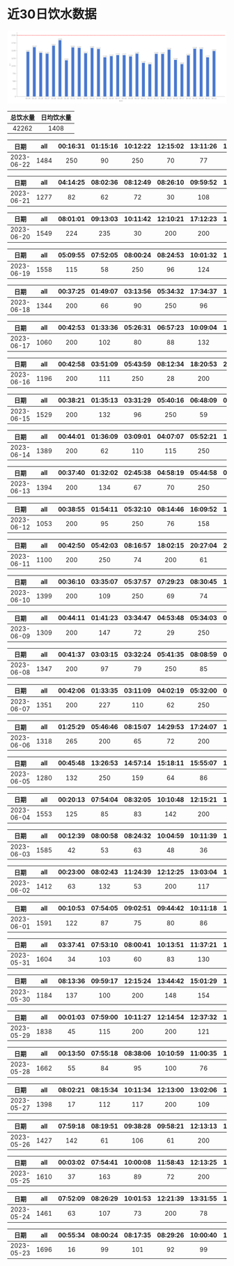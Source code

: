 # 近30日饮水数据

<div align=center>
<img src="30.png"style="zoom: 100%;" />

| 总饮水量 | 日均饮水量 |
| :----: | :----: |
| 42262 | 1408 |
</div>

| 日期 | all | 00:16:31 | 01:15:16 | 10:12:22 | 12:15:02 | 13:11:26 | 14:01:47 | 15:32:08 | 16:02:27 | 18:32:24 | 19:46:38 | 20:05:21 | 20:27:40 | 22:33:50 | 22:55:09 |
| :----: | :----: | :----: | :----: | :----: | :----: | :----: | :----: | :----: | :----: | :----: | :----: | :----: | :----: | :----: | :----: |
| 2023-06-22 | 1484 | 250 | 90 | 250 | 70 | 77 | 96 | 77 | 62 | 56 | 200 | 78 | 60 | 61 | 57 |

| 日期 | all | 04:14:25 | 08:02:36 | 08:12:49 | 08:26:10 | 09:59:52 | 10:12:56 | 12:15:13 | 14:53:31 | 15:31:33 | 17:07:57 | 18:54:45 | 19:54:37 | 21:46:19 |
| :----: | :----: | :----: | :----: | :----: | :----: | :----: | :----: | :----: | :----: | :----: | :----: | :----: | :----: | :----: |
| 2023-06-21 | 1277 | 82 | 62 | 72 | 30 | 108 | 114 | 200 | 106 | 60 | 200 | 76 | 81 | 86 |

| 日期 | all | 08:01:01 | 09:13:03 | 10:11:42 | 12:10:21 | 17:12:23 | 17:30:48 | 20:04:13 | 20:23:28 | 20:41:08 | 21:20:21 | 23:35:19 |
| :----: | :----: | :----: | :----: | :----: | :----: | :----: | :----: | :----: | :----: | :----: | :----: | :----: |
| 2023-06-20 | 1549 | 224 | 235 | 30 | 200 | 200 | 64 | 105 | 68 | 43 | 300 | 80 |

| 日期 | all | 05:09:55 | 07:52:05 | 08:00:24 | 08:24:53 | 10:01:32 | 12:08:27 | 13:05:01 | 15:00:00 | 19:09:15 | 20:34:33 | 22:09:47 | 22:44:31 |
| :----: | :----: | :----: | :----: | :----: | :----: | :----: | :----: | :----: | :----: | :----: | :----: | :----: | :----: |
| 2023-06-19 | 1558 | 115 | 58 | 250 | 96 | 124 | 200 | 86 | 173 | 83 | 250 | 88 | 35 |

| 日期 | all | 00:37:25 | 01:49:07 | 03:13:56 | 05:34:32 | 17:34:37 | 19:34:09 | 20:57:30 | 21:59:27 | 23:02:53 | 23:11:32 |
| :----: | :----: | :----: | :----: | :----: | :----: | :----: | :----: | :----: | :----: | :----: | :----: |
| 2023-06-18 | 1344 | 200 | 66 | 90 | 250 | 96 | 200 | 107 | 250 | 33 | 52 |

| 日期 | all | 00:42:53 | 01:33:36 | 05:26:31 | 06:57:23 | 10:09:04 | 18:37:30 | 19:04:38 | 22:32:18 | 23:38:51 |
| :----: | :----: | :----: | :----: | :----: | :----: | :----: | :----: | :----: | :----: | :----: |
| 2023-06-17 | 1060 | 200 | 102 | 80 | 88 | 132 | 87 | 142 | 113 | 116 |

| 日期 | all | 00:42:58 | 03:51:09 | 05:43:59 | 08:12:34 | 18:20:53 | 20:34:32 | 22:38:53 | 23:56:47 |
| :----: | :----: | :----: | :----: | :----: | :----: | :----: | :----: | :----: | :----: |
| 2023-06-16 | 1196 | 200 | 111 | 250 | 28 | 200 | 112 | 186 | 109 |

| 日期 | all | 00:38:21 | 01:35:13 | 03:31:29 | 05:40:16 | 06:48:09 | 08:16:53 | 15:46:18 | 17:54:22 | 18:10:30 | 19:41:03 | 20:29:03 | 20:30:19 | 22:33:03 |
| :----: | :----: | :----: | :----: | :----: | :----: | :----: | :----: | :----: | :----: | :----: | :----: | :----: | :----: | :----: |
| 2023-06-15 | 1529 | 200 | 132 | 96 | 250 | 59 | 60 | 65 | 150 | 110 | 72 | 82 | 92 | 161 |

| 日期 | all | 00:44:01 | 01:36:09 | 03:09:01 | 04:07:07 | 05:52:21 | 17:33:01 | 18:36:20 | 19:38:15 | 20:27:36 | 23:30:28 |
| :----: | :----: | :----: | :----: | :----: | :----: | :----: | :----: | :----: | :----: | :----: | :----: |
| 2023-06-14 | 1389 | 200 | 62 | 110 | 115 | 250 | 74 | 300 | 108 | 102 | 68 |

| 日期 | all | 00:37:40 | 01:32:02 | 02:45:38 | 04:58:19 | 05:44:58 | 07:47:04 | 08:11:21 | 18:50:13 | 19:10:16 | 20:25:13 | 22:29:21 | 23:48:48 |
| :----: | :----: | :----: | :----: | :----: | :----: | :----: | :----: | :----: | :----: | :----: | :----: | :----: | :----: |
| 2023-06-13 | 1394 | 200 | 134 | 67 | 70 | 250 | 61 | 79 | 200 | 72 | 72 | 77 | 112 |

| 日期 | all | 00:38:55 | 01:54:11 | 05:32:10 | 08:14:46 | 16:09:52 | 18:12:45 | 19:46:24 | 20:20:39 | 22:31:03 |
| :----: | :----: | :----: | :----: | :----: | :----: | :----: | :----: | :----: | :----: | :----: |
| 2023-06-12 | 1053 | 200 | 95 | 250 | 76 | 158 | 103 | 63 | 38 | 70 |

| 日期 | all | 00:42:50 | 05:42:03 | 08:16:57 | 18:02:15 | 20:27:04 | 20:40:22 | 20:48:48 | 22:19:54 | 22:50:00 |
| :----: | :----: | :----: | :----: | :----: | :----: | :----: | :----: | :----: | :----: | :----: |
| 2023-06-11 | 1100 | 200 | 250 | 74 | 200 | 61 | 145 | 55 | 55 | 60 |

| 日期 | all | 00:36:10 | 03:35:07 | 05:37:57 | 07:29:23 | 08:30:45 | 17:21:46 | 18:49:59 | 18:50:16 | 18:57:23 | 19:43:47 | 20:27:29 | 23:50:50 |
| :----: | :----: | :----: | :----: | :----: | :----: | :----: | :----: | :----: | :----: | :----: | :----: | :----: | :----: |
| 2023-06-10 | 1399 | 200 | 109 | 250 | 69 | 74 | 79 | 200 | 79 | 80 | 68 | 86 | 105 |

| 日期 | all | 00:44:11 | 01:41:23 | 03:34:47 | 04:53:48 | 05:34:03 | 08:15:16 | 17:23:22 | 18:47:37 | 19:25:20 | 20:28:58 | 22:30:09 | 23:57:43 |
| :----: | :----: | :----: | :----: | :----: | :----: | :----: | :----: | :----: | :----: | :----: | :----: | :----: | :----: |
| 2023-06-09 | 1309 | 200 | 147 | 72 | 29 | 250 | 35 | 200 | 80 | 95 | 47 | 24 | 130 |

| 日期 | all | 00:41:37 | 03:03:15 | 03:32:24 | 05:41:35 | 08:08:59 | 08:33:01 | 18:05:22 | 19:39:41 | 20:42:10 | 21:49:46 |
| :----: | :----: | :----: | :----: | :----: | :----: | :----: | :----: | :----: | :----: | :----: | :----: |
| 2023-06-08 | 1347 | 200 | 97 | 79 | 250 | 85 | 36 | 300 | 92 | 57 | 151 |

| 日期 | all | 00:42:06 | 01:33:35 | 03:11:09 | 04:02:19 | 05:32:00 | 08:31:49 | 16:49:36 | 18:35:03 | 20:31:39 | 21:37:10 |
| :----: | :----: | :----: | :----: | :----: | :----: | :----: | :----: | :----: | :----: | :----: | :----: |
| 2023-06-07 | 1351 | 200 | 227 | 110 | 62 | 250 | 99 | 126 | 90 | 85 | 102 |

| 日期 | all | 01:25:29 | 05:46:46 | 08:15:07 | 14:29:53 | 17:24:07 | 19:45:33 | 20:19:50 | 21:31:10 | 22:28:59 | 22:43:19 |
| :----: | :----: | :----: | :----: | :----: | :----: | :----: | :----: | :----: | :----: | :----: | :----: |
| 2023-06-06 | 1318 | 265 | 200 | 65 | 72 | 200 | 66 | 71 | 146 | 133 | 100 |

| 日期 | all | 00:45:48 | 13:26:53 | 14:57:14 | 15:18:11 | 15:55:07 | 17:38:57 | 20:25:38 | 20:33:15 | 22:09:45 | 23:20:17 |
| :----: | :----: | :----: | :----: | :----: | :----: | :----: | :----: | :----: | :----: | :----: | :----: |
| 2023-06-05 | 1280 | 132 | 250 | 159 | 64 | 86 | 105 | 224 | 98 | 102 | 60 |

| 日期 | all | 00:20:13 | 07:54:04 | 08:32:05 | 10:10:48 | 12:15:21 | 13:05:33 | 14:21:08 | 17:11:17 | 19:16:53 | 21:34:05 | 23:19:31 |
| :----: | :----: | :----: | :----: | :----: | :----: | :----: | :----: | :----: | :----: | :----: | :----: | :----: |
| 2023-06-04 | 1553 | 125 | 85 | 83 | 142 | 200 | 130 | 120 | 200 | 55 | 250 | 163 |

| 日期 | all | 00:12:39 | 08:00:58 | 08:24:32 | 10:04:59 | 10:11:39 | 12:21:58 | 13:06:14 | 14:59:12 | 15:50:31 | 16:54:10 | 17:15:59 | 19:00:57 | 20:39:51 | 22:23:30 | 23:37:01 |
| :----: | :----: | :----: | :----: | :----: | :----: | :----: | :----: | :----: | :----: | :----: | :----: | :----: | :----: | :----: | :----: | :----: |
| 2023-06-03 | 1585 | 42 | 53 | 63 | 48 | 36 | 200 | 98 | 147 | 81 | 85 | 200 | 89 | 94 | 250 | 99 |

| 日期 | all | 00:23:00 | 08:02:43 | 11:24:39 | 12:12:25 | 13:03:04 | 15:00:07 | 17:10:35 | 19:19:05 | 19:55:25 | 21:44:56 | 22:29:37 | 22:59:31 |
| :----: | :----: | :----: | :----: | :----: | :----: | :----: | :----: | :----: | :----: | :----: | :----: | :----: | :----: |
| 2023-06-02 | 1412 | 63 | 132 | 53 | 200 | 117 | 76 | 200 | 90 | 49 | 250 | 128 | 54 |

| 日期 | all | 00:10:53 | 07:54:05 | 09:02:51 | 09:44:42 | 10:11:18 | 10:35:19 | 12:15:22 | 12:58:43 | 13:41:41 | 15:14:06 | 17:08:58 | 17:29:26 | 20:32:42 | 21:43:42 |
| :----: | :----: | :----: | :----: | :----: | :----: | :----: | :----: | :----: | :----: | :----: | :----: | :----: | :----: | :----: | :----: |
| 2023-06-01 | 1591 | 122 | 87 | 75 | 80 | 86 | 115 | 200 | 30 | 138 | 78 | 200 | 72 | 58 | 250 |

| 日期 | all | 03:37:41 | 07:53:10 | 08:00:41 | 10:13:51 | 11:37:21 | 11:56:15 | 12:14:18 | 13:06:25 | 14:54:01 | 16:06:59 | 16:34:49 | 17:11:55 | 18:20:04 | 21:17:01 | 22:02:51 |
| :----: | :----: | :----: | :----: | :----: | :----: | :----: | :----: | :----: | :----: | :----: | :----: | :----: | :----: | :----: | :----: | :----: |
| 2023-05-31 | 1604 | 34 | 103 | 60 | 83 | 130 | 84 | 200 | 105 | 153 | 115 | 135 | 200 | 85 | 66 | 51 |

| 日期 | all | 08:13:36 | 09:59:17 | 12:15:24 | 13:44:42 | 15:01:29 | 15:03:17 | 17:11:56 | 17:26:13 | 18:44:58 |
| :----: | :----: | :----: | :----: | :----: | :----: | :----: | :----: | :----: | :----: | :----: |
| 2023-05-30 | 1184 | 137 | 100 | 200 | 148 | 154 | 79 | 200 | 84 | 82 |

| 日期 | all | 00:01:03 | 07:59:00 | 10:11:27 | 12:14:54 | 12:37:32 | 13:08:33 | 15:00:33 | 17:13:23 | 20:01:26 | 21:36:14 | 22:23:10 | 22:47:34 | 23:23:20 | 23:58:12 |
| :----: | :----: | :----: | :----: | :----: | :----: | :----: | :----: | :----: | :----: | :----: | :----: | :----: | :----: | :----: | :----: |
| 2023-05-29 | 1838 | 45 | 115 | 200 | 200 | 121 | 76 | 130 | 200 | 86 | 250 | 80 | 139 | 124 | 72 |

| 日期 | all | 00:13:50 | 07:55:18 | 08:38:06 | 10:10:59 | 11:00:35 | 12:18:17 | 13:01:03 | 15:49:43 | 17:12:49 | 18:41:32 | 19:33:49 | 21:40:10 | 22:05:40 | 22:56:36 |
| :----: | :----: | :----: | :----: | :----: | :----: | :----: | :----: | :----: | :----: | :----: | :----: | :----: | :----: | :----: | :----: |
| 2023-05-28 | 1662 | 55 | 84 | 95 | 100 | 76 | 200 | 49 | 164 | 200 | 101 | 121 | 250 | 112 | 55 |

| 日期 | all | 08:02:21 | 08:15:34 | 10:11:34 | 12:13:00 | 13:02:06 | 14:54:02 | 17:24:14 | 20:22:00 | 20:52:09 | 21:56:35 | 23:59:19 |
| :----: | :----: | :----: | :----: | :----: | :----: | :----: | :----: | :----: | :----: | :----: | :----: | :----: |
| 2023-05-27 | 1398 | 17 | 112 | 117 | 200 | 109 | 67 | 200 | 128 | 131 | 250 | 67 |

| 日期 | all | 07:59:18 | 08:19:51 | 09:38:28 | 09:58:21 | 12:13:13 | 15:03:59 | 19:08:21 | 21:08:41 | 22:01:31 | 22:59:30 | 23:24:55 |
| :----: | :----: | :----: | :----: | :----: | :----: | :----: | :----: | :----: | :----: | :----: | :----: | :----: |
| 2023-05-26 | 1427 | 142 | 61 | 106 | 61 | 200 | 81 | 250 | 92 | 97 | 87 | 250 |

| 日期 | all | 00:03:02 | 07:54:41 | 10:00:08 | 11:58:43 | 12:13:25 | 13:03:04 | 14:09:51 | 15:11:32 | 16:57:18 | 17:16:51 | 18:16:49 | 22:02:43 | 23:32:40 |
| :----: | :----: | :----: | :----: | :----: | :----: | :----: | :----: | :----: | :----: | :----: | :----: | :----: | :----: | :----: |
| 2023-05-25 | 1610 | 37 | 163 | 89 | 72 | 200 | 99 | 111 | 140 | 91 | 200 | 80 | 250 | 78 |

| 日期 | all | 07:52:09 | 08:26:29 | 10:01:53 | 12:21:39 | 13:31:55 | 14:46:31 | 15:02:17 | 16:14:37 | 17:19:32 | 18:41:56 | 19:29:44 | 20:52:55 | 22:40:40 |
| :----: | :----: | :----: | :----: | :----: | :----: | :----: | :----: | :----: | :----: | :----: | :----: | :----: | :----: | :----: |
| 2023-05-24 | 1461 | 63 | 107 | 73 | 200 | 78 | 105 | 88 | 93 | 200 | 108 | 32 | 64 | 250 |

| 日期 | all | 00:55:34 | 08:00:24 | 08:17:35 | 08:29:26 | 10:00:40 | 12:12:01 | 13:03:21 | 14:15:42 | 15:01:32 | 17:30:16 | 19:24:47 | 21:25:46 | 21:45:39 | 23:50:16 |
| :----: | :----: | :----: | :----: | :----: | :----: | :----: | :----: | :----: | :----: | :----: | :----: | :----: | :----: | :----: | :----: |
| 2023-05-23 | 1696 | 16 | 99 | 101 | 92 | 99 | 200 | 70 | 155 | 160 | 200 | 82 | 250 | 98 | 74 |


